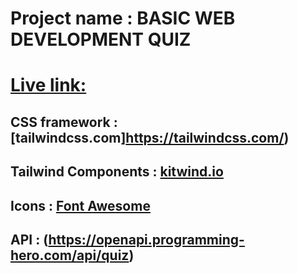 # Project name : BASIC WEB DEVELOPMENT QUIZ 
# [Live link: ](https://glittering-belekoy-c77b87.netlify.app/)

## CSS framework : [tailwindcss.com]https://tailwindcss.com/)
## Tailwind Components : [kitwind.io](https://kitwind.io/products/kometa/components/)
## Icons : [Font Awesome](https://fontawesome.com/) 
## API : (https://openapi.programming-hero.com/api/quiz)
